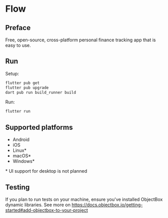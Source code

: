 # Flow

## Preface

Free, open-source, cross-platform personal finance tracking app that is easy to use.

## Run

Setup:

```sh
flutter pub get
flutter pub upgrade
dart pub run build_runner build
```

Run:

```sh
flutter run
```

## Supported platforms

* Android
* iOS
* Linux*
* macOS*
* Windows*

\* UI support for desktop is not planned

## Testing

If you plan to run tests on your machine, ensure you've installed ObjectBox
dynamic libraries. See more on <https://docs.objectbox.io/getting-started#add-objectbox-to-your-project>
